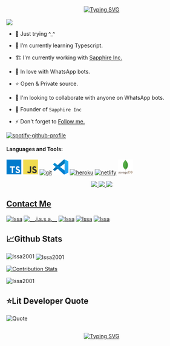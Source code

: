 ## <!-- Typing SVG -->
<p align="center">
    <a href="https://git.io/J0hKr">
        <img
        src="https://readme-typing-svg.herokuapp.com?font=Courgette&size=30&color=1B961A&lines=Konichiwa%F0%9F%91%8B.....;Welcome+to+my+profile%F0%9F%98%8D"
            alt="Typing SVG"
        />
    </a>
</p>
    <img align="center" height="auto" src="https://ibb.co/GpftKFt"/>
</p>

- 🎋 Just trying ^_^

- 📑 I’m currently learning Typescript.

- 🏗 I'm currently working with [Sapphire Inc.](https://github.com/Sapphire2022)

- 🚀 In love with WhatsApp bots.

- ⭐ Open & Private source.

- 👥 I'm looking to collaborate with anyone on WhatsApp bots. 

- 👑 Founder of `Sapphire Inc`

- ⚡ Don't forget to [Follow me.](https://github.com/Issa2001)

[![spotify-github-profile](https://spotify-github-profile.vercel.app/api/view?uid=ub97lfve8ssp2i5mqxlqpsc6e&cover_image=true&theme=default&show_offline=false&background_color=121212)](https://github.com/kittinan/spotify-github-profile)

<h4 align="left">Languages and Tools:</h4>
<p align="left">
<a href="https://www.typescript.org" target="_blank"> <img src="https://raw.githubusercontent.com/devicons/devicon/master/icons/typescript/typescript-original.svg" alt="typescript" width="40" height="40"/></a>
<a href="https://developer.mozilla.org/en-US/docs/Web/JavaScript" target="_blank"> <img src="https://raw.githubusercontent.com/devicons/devicon/master/icons/javascript/javascript-original.svg" alt="javascript" width="40" height="40"/></a>
<a href="https://www.github.com" target="_blank"> <img src="https://www.vectorlogo.zone/logos/git-scm/git-scm-icon.svg" alt="git" width="40" height="40"/></a>
<a href="https://visualstudiocode.com" target="_blank"> <img src="https://raw.githubusercontent.com/github/explore/80688e429a7d4ef2fca1e82350fe8e3517d3494d/topics/visual-studio-code/visual-studio-code.png" alt="vscode" width="40" height="40"/></a>
<a href="https://www.heroku.com" target="_blank"> <img src="https://www.vectorlogo.zone/logos/heroku/heroku-icon.svg" alt="heroku" width="40" height="40"/></a>
<a href="https://www.netlify.com" target="_blank"> <img src="https://cdn.freebiesupply.com/logos/large/2x/netlify-logo-png-transparent.png" alt="netlify" width="40" height="40"/></a>
<a href="https://dotnet.microsoft.com/" target="_blank"> <img src="https://raw.githubusercontent.com/devicons/devicon/master/icons/mongodb/mongodb-original-wordmark.svg" alt="mongodb" width="40" height="40"/></a>
</p>
    </tr>
  </tbody>
</table>

<p align="center">
  <a href="https://github.com/Issa2001/Issa2001.git">
    <img src="https://komarev.com/ghpvc/?username=Issa2001&label=Profile%20views&color=ff69b4&label=Profile+Views&style=plastic">

  </a>
  <a href="https://github.com/Issa2001?tab=stars">
    <img src="https://img.shields.io/github/stars/Issa2001?color=ff69b4&label=Stargazers&style=plastic">

  </a>
  <a href="https://github.com/https://github.com/Issa2001?tab=followers">
    <img src="https://img.shields.io/github/followers/Issa2001?color=ff69b4&label=Followers&style=plastic">

## Contact Me
<p align="left">
<a href="https://Wa.me/254115175696" target="blank"><img align="center" src="https://www.freepnglogos.com/uploads/whatsapp-logo-png-hd-2.png" alt="Issa" height="56" width="56" /></a>
<a href="https://instagram.com/__.i.s.s.a.__" target="blank"><img align="center" src="https://www.freepnglogos.com/uploads/instagram-logo-png-transparent-0.png" alt="__.i.s.s.a.__" height="54" width="54" /></a>
<a href="mailto:Issamoha020@gmail.com" target="blank"><img align="center" src="https://www.freepnglogos.com/uploads/gmail-email-logo-png-16.png" alt="Issa" height="50" width="60" /></a>
<a href="https://t.me/Issamoha2001" target="blank"><img align="center" src="https://www.freepnglogos.com/uploads/telegram-png/telegram-chat-message-mobile-send-file-smartphone-talk-16.png" alt="Issa" height="54" width="54" /></a>
<a href="https://www.facebook.com/profile.php?id=100037298193290" target="blank"><img align="center" src="https://www.freepnglogos.com/uploads/facebook-logo-icon/facebook-logo-icon-file-facebook-icon-svg-wikimedia-commons-4.png" alt="Issa" height="52" width="52" /></a>
    
## 📈Github Stats
<p><img align="left" src="https://github-readme-stats.vercel.app/api/top-langs?username=Issa2001&show_icons=true&locale=en&layout=compact" alt="Issa2001" /></p>

<p>&nbsp;<img align="center" src="https://github-readme-stats.vercel.app/api?username=Issa2001&show_icons=true&locale=en" alt="Issa2001" /></p>

[![Contribution Stats](https://next-github-tau.vercel.app/api/card?username=Issa2001)](https://github.com/Issa2001)

<p><img align="center" src="https://github-readme-streak-stats.herokuapp.com/?user=Issa2001&" alt="Issa2001" /></p>

## ⭐Lit Developer Quote
![Quote](https://github-readme-quotes.herokuapp.com/quote?font=Gabrielle&theme=graywhite&quoteCategory=programming)

 ## <!-- Typing SVG -->
<p align="center">
    <a href="https://git.io/J0hKr">
        <img
        src="https://readme-typing-svg.herokuapp.com?font=Courgette&size=25&color=4A992F&lines=Thank+you+for+visiting+my+profile%F0%9F%98%8D;Don't+forget+to+follow+me....;See+yah+%F0%9F%92%98"
            alt="Typing SVG"

</p>

